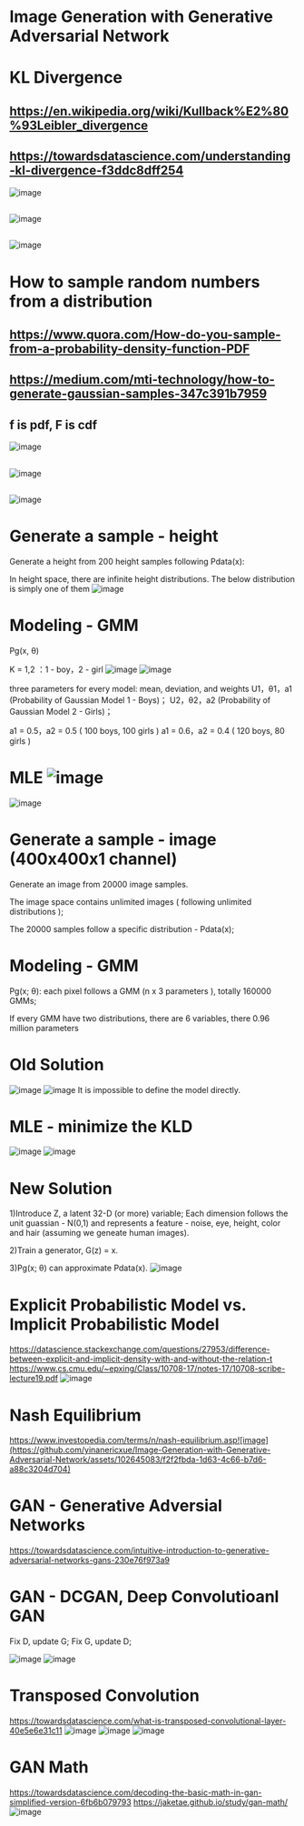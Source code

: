 # Image Generation with Generative Adversarial Network

# KL Divergence
## https://en.wikipedia.org/wiki/Kullback%E2%80%93Leibler_divergence
## https://towardsdatascience.com/understanding-kl-divergence-f3ddc8dff254
![image](https://github.com/yinanericxue/Image-Generation-with-Generative-Adversarial-Network/assets/102645083/02b4614b-c5f3-4150-ae61-953585d263ef)
##
![image](https://github.com/yinanericxue/Image-Generation-with-Generative-Adversarial-Network/assets/102645083/83b5e5d0-549d-4829-a213-894af2da3a1c)
##
![image](https://github.com/yinanericxue/Image-Generation-with-Generative-Adversarial-Network/assets/102645083/223454e6-0494-45b8-8083-743cf77e74b2)

# How to sample random numbers from a distribution
## https://www.quora.com/How-do-you-sample-from-a-probability-density-function-PDF
## https://medium.com/mti-technology/how-to-generate-gaussian-samples-347c391b7959

## f is pdf, F is cdf
![image](https://github.com/yinanericxue/Image-Generation-with-Generative-Adversarial-Network/assets/102645083/aa719b88-266e-4c9e-8b9b-fe45af3663fe)
##
![image](https://github.com/yinanericxue/Image-Generation-with-Generative-Adversarial-Network/assets/102645083/438109b3-1122-4b66-b3db-2569d11a794c)
##
![image](https://github.com/yinanericxue/Image-Generation-with-Generative-Adversarial-Network/assets/102645083/37d53f1d-b8d7-4da7-a745-13a900fd0c48)



# Generate a sample - height 

Generate a height from 200 height samples following Pdata(x):

In height space, there are infinite height distributions. The below distribution is simply one of them
![image](https://github.com/yinanericxue/Image-Generation-with-Generative-Adversarial-Network/assets/102645083/b28b5457-6725-4975-9939-19c473060a57)






# Modeling - GMM

Pg(x, θ)


K = 1,2 ：1 - boy，2 - girl
![image](https://github.com/yinanericxue/Image-Generation-with-Generative-Adversarial-Network/assets/102645083/24532010-2a0e-4501-b103-e797671e8d3d)
![image](https://github.com/yinanericxue/Image-Generation-with-Generative-Adversarial-Network/assets/102645083/91c6838f-1e45-41af-a2a3-b49e5ac40a4e)


three parameters for every model: mean, deviation, and weights
U1，θ1，a1 (Probability of Gaussian Model 1 - Boys)；
U2，θ2，a2 (Probability of Gaussian Model 2 - Girls)；

a1 = 0.5，a2 = 0.5  ( 100 boys, 100 girls )
a1 = 0.6，a2 = 0.4  ( 120 boys, 80 girls )




# MLE ![image](https://github.com/yinanericxue/Image-Generation-with-Generative-Adversarial-Network/assets/102645083/dbcfd248-01c1-44ff-a3e9-dd74f2f53e07)
![image](https://github.com/yinanericxue/Image-Generation-with-Generative-Adversarial-Network/assets/102645083/db24ae97-c8c7-4c24-8563-4c3ca0185253)



#  Generate a sample - image  (400x400x1 channel)

Generate an image from 20000 image samples.

The image space contains unlimited images ( following unlimited distributions );

The 20000 samples follow a specific distribution - Pdata(x);


# Modeling - GMM
 
Pg(x; θ): each pixel follows a GMM (n x 3 parameters ), totally 160000 GMMs; 

If every GMM have two distributions, there are 6 variables, there 0.96 million parameters




# Old Solution
![image](https://github.com/yinanericxue/Image-Generation-with-Generative-Adversarial-Network/assets/102645083/c46203ea-31ac-4396-a31f-093eb30673fa)
![image](https://github.com/yinanericxue/Image-Generation-with-Generative-Adversarial-Network/assets/102645083/e8673b99-9f9b-4818-87ab-bd6bd710136b)
It is impossible to define the model directly.



# MLE - minimize the KLD
![image](https://github.com/yinanericxue/Image-Generation-with-Generative-Adversarial-Network/assets/102645083/bc805fb9-254c-46b9-ac45-59e9fd9e90b4)
![image](https://github.com/yinanericxue/Image-Generation-with-Generative-Adversarial-Network/assets/102645083/3ef728db-1856-46aa-903c-781ac5ac5271)



# New Solution

1)Introduce Z, a latent 32-D (or more) variable;
Each dimension follows the unit guassian - N(0,1) and represents a feature - noise, eye, height, color and hair (assuming we geneate human images).

2)Train a generator, G(z) = x.

3)Pg(x; θ) can approximate Pdata(x).
![image](https://github.com/yinanericxue/Image-Generation-with-Generative-Adversarial-Network/assets/102645083/3884b2ee-1017-430e-989b-3d0094cbc1ff)



# Explicit Probabilistic Model vs. Implicit Probabilistic Model
https://datascience.stackexchange.com/questions/27953/difference-between-explicit-and-implicit-density-with-and-without-the-relation-t
https://www.cs.cmu.edu/~epxing/Class/10708-17/notes-17/10708-scribe-lecture19.pdf
![image](https://github.com/yinanericxue/Image-Generation-with-Generative-Adversarial-Network/assets/102645083/5abc9b36-5065-4fc8-b815-6714269fd816)



# Nash Equilibrium
https://www.investopedia.com/terms/n/nash-equilibrium.asp![image](https://github.com/yinanericxue/Image-Generation-with-Generative-Adversarial-Network/assets/102645083/f2f2fbda-1d63-4c66-b7d6-a88c3204d704)


# GAN - Generative Adversial Networks
https://towardsdatascience.com/intuitive-introduction-to-generative-adversarial-networks-gans-230e76f973a9



# GAN  - DCGAN, Deep Convolutioanl GAN

Fix D, update G;
Fix G, update D;

![image](https://github.com/yinanericxue/Image-Generation-with-Generative-Adversarial-Network/assets/102645083/d8ea99b0-7034-4943-9ca1-5b5511a71d1b)
![image](https://github.com/yinanericxue/Image-Generation-with-Generative-Adversarial-Network/assets/102645083/cbec56dc-dc01-470e-ac85-7ebc3574de65)



# Transposed Convolution
https://towardsdatascience.com/what-is-transposed-convolutional-layer-40e5e6e31c11
![image](https://github.com/yinanericxue/Image-Generation-with-Generative-Adversarial-Network/assets/102645083/85587f85-d7fd-49a7-a5b6-738c23cd120c)
![image](https://github.com/yinanericxue/Image-Generation-with-Generative-Adversarial-Network/assets/102645083/53cca4b1-97c5-4df5-9c25-0d136f7014e9)
![image](https://github.com/yinanericxue/Image-Generation-with-Generative-Adversarial-Network/assets/102645083/ff5a63fe-f3f9-48fa-a34a-a57fb29c96f9)


# GAN Math
https://towardsdatascience.com/decoding-the-basic-math-in-gan-simplified-version-6fb6b079793
https://jaketae.github.io/study/gan-math/
![image](https://github.com/yinanericxue/Image-Generation-with-Generative-Adversarial-Network/assets/102645083/40ad7151-ae47-4c18-b288-ffeafcd24ac9)



